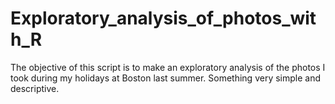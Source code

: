 # Exploratory_analysis_of_photos_with_R
The objective of this script is to make an exploratory analysis of the photos I took during my holidays at Boston last summer. Something very simple and descriptive.
